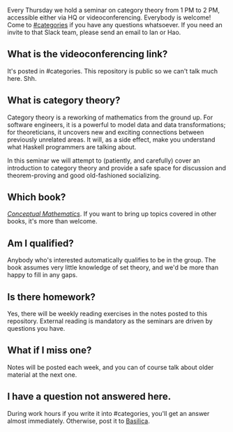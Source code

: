 Every Thursday we hold a seminar on category
theory from 1 PM to 2 PM, accessible either via HQ
or videoconferencing. Everybody is welcome! Come
to [#categories][0] if you have any questions
whatsoever. If you need an invite to that Slack
team, please send an email to Ian or Hao.

[0]: https://friendsofjack.slack.com/messages/categories/

## What is the videoconferencing link?

It's posted in #categories. This repository is
public so we can't talk much here. Shh.

## What is category theory?

Category theory is a reworking of mathematics from
the ground up. For software engineers, it is a
powerful to model data and data transformations;
for theoreticians, it uncovers new and exciting
connections between previously unrelated areas. It
will, as a side effect, make you understand what
Haskell programmers are talking about.

In this seminar we will attempt to (patiently, and
carefully) cover an introduction to category
theory and provide a safe space for discussion and
theorem-proving and good old-fashioned
socializing.

## Which book?

*[Conceptual Mathematics][cm]*. If you want to
bring up topics covered in other books, it's more
than welcome.

[cm]: http://www.amazon.com/Conceptual-Mathematics-First-Introduction-Categories/dp/052171916X/

## Am I qualified?

Anybody who's interested automatically
qualifies to be in the group. The book assumes
very little knowledge of set theory, and we'd be
more than happy to fill in any gaps.

## Is there homework?

Yes, there will be weekly reading exercises in the
notes posted to this repository. External reading
is mandatory as the seminars are driven by
questions you have.

## What if I miss one?

Notes will be posted each week, and you can of
course talk about older material at the next one.

## I have a question not answered here.

During work hours if you write it into #categories,
you'll get an answer almost
immediately. Otherwise, post it to
[Basilica](https://basilica.horse).
